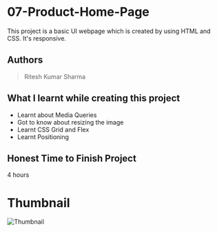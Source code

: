 
# 07-Product-Home-Page

This project is a basic UI webpage which is created by using HTML and CSS. It's responsive.





## Authors

 >Ritesh Kumar Sharma


## What I learnt while creating this project

- Learnt about Media Queries
- Got to know about resizing the image
- Learnt CSS Grid and Flex
- Learnt Positioning



## Honest Time to Finish Project

4 hours



# Thumbnail

![Thumbnail](https://user-images.githubusercontent.com/109421054/183351697-71bf8e4a-5186-4bc5-b4f6-4345a900eb6f.PNG)
